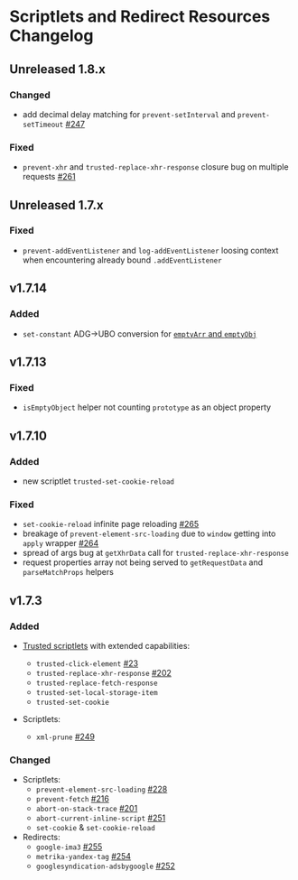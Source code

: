 # Scriptlets and Redirect Resources Changelog

## Unreleased 1.8.x

### Changed

- add decimal delay matching for `prevent-setInterval` and `prevent-setTimeout` [#247](https://github.com/AdguardTeam/Scriptlets/issues/247)

### Fixed

- `prevent-xhr` and `trusted-replace-xhr-response` closure bug on multiple requests [#261](https://github.com/AdguardTeam/Scriptlets/issues/261)

## Unreleased 1.7.x

### Fixed

- `prevent-addEventListener` and `log-addEventListener` loosing context when encountering already bound `.addEventListener`

## v1.7.14

### Added

* `set-constant` ADG→UBO conversion for [`emptyArr` and `emptyObj`](https://github.com/uBlockOrigin/uBlock-issues/issues/2411)


## v1.7.13

### Fixed

* `isEmptyObject` helper not counting `prototype` as an object property

## v1.7.10

### Added

- new scriptlet `trusted-set-cookie-reload`

### Fixed

- `set-cookie-reload` infinite page reloading [#265](https://github.com/AdguardTeam/Scriptlets/issues/265)
- breakage of `prevent-element-src-loading` due to `window` getting into `apply` wrapper [#264](https://github.com/AdguardTeam/Scriptlets/issues/264)
- spread of args bug at `getXhrData` call for `trusted-replace-xhr-response`
- request properties array not being served to `getRequestData` and `parseMatchProps` helpers

## v1.7.3

### Added

- [Trusted scriptlets](./README.md#trusted-scriptlets) with extended capabilities:
    - `trusted-click-element` [#23](https://github.com/AdguardTeam/Scriptlets/issues/23)
    - `trusted-replace-xhr-response` [#202](https://github.com/AdguardTeam/Scriptlets/issues/202)
    - `trusted-replace-fetch-response`
    - `trusted-set-local-storage-item`
    - `trusted-set-cookie`

- Scriptlets:
    - `xml-prune` [#249](https://github.com/AdguardTeam/Scriptlets/issues/249)

### Changed

- Scriptlets:
  - `prevent-element-src-loading` [#228](https://github.com/AdguardTeam/Scriptlets/issues/228)
  - `prevent-fetch` [#216](https://github.com/AdguardTeam/Scriptlets/issues/216)
  - `abort-on-stack-trace` [#201](https://github.com/AdguardTeam/Scriptlets/issues/201)
  - `abort-current-inline-script` [#251](https://github.com/AdguardTeam/Scriptlets/issues/251)
  - `set-cookie` & `set-cookie-reload`
- Redirects:
  - `google-ima3` [#255](https://github.com/AdguardTeam/Scriptlets/issues/255)
  - `metrika-yandex-tag` [#254](https://github.com/AdguardTeam/Scriptlets/issues/254)
  - `googlesyndication-adsbygoogle` [#252](https://github.com/AdguardTeam/Scriptlets/issues/252)
